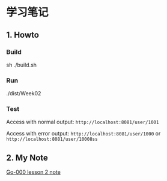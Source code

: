 # 学习笔记

## 1. Howto

### Build 

sh ./build.sh

### Run

./dist/Week02

### Test

Access with normal output:
`http://localhost:8081/user/1001`

Access with error output:
`http://localhost:8081/user/1000` or
`http://localhost:8081/user/10008ss`

## 2. My Note
[Go-000 lesson 2 note](https://github.com/neverhover/Go-000/tree/main/Week02/Note.md)